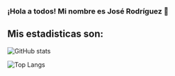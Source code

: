 ### ¡Hola a todos! Mi nombre es José Rodríguez 👋

## Mis estadisticas son:

![GitHub stats](https://github-readme-stats.vercel.app/api?username=JesusArellano16&show_icons=true&theme=dark)

![Top Langs](https://github-readme-stats.vercel.app/api/top-langs/?username=JesusArellano16&show_icons=true&theme=dark)
